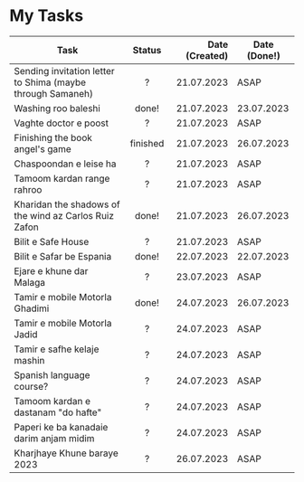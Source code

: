 # My Tasks

| Task        | Status   |  Date (Created)  |  Date (Done!)   |
| ------------- |:-------------:| -----:| --- |
| Sending invitation letter to Shima (maybe through Samaneh) | ? | 21.07.2023 | ASAP |
| Washing roo baleshi | done! | 21.07.2023 | 23.07.2023 |
| Vaghte doctor e poost | ? | 21.07.2023 | ASAP |
| Finishing the book angel's game | finished | 21.07.2023 | 26.07.2023 |
| Chaspoondan e leise ha | ? | 21.07.2023 | ASAP |
| Tamoom kardan range rahroo | ? | 21.07.2023 | ASAP |
| Kharidan the shadows of the wind az Carlos Ruiz Zafon | done! | 21.07.2023 | 26.07.2023 |
| Bilit e Safe House | ? | 21.07.2023 | ASAP |
| Bilit e Safar be Espania | done! | 22.07.2023 | 22.07.2023 |
| Ejare e khune dar Malaga | ? | 23.07.2023 | ASAP |
| Tamir e mobile Motorla Ghadimi | done! | 24.07.2023 | 26.07.2023 |
| Tamir e mobile Motorla Jadid | ? | 24.07.2023 | ASAP |
| Tamir e safhe kelaje mashin | ? | 24.07.2023 | ASAP |
| Spanish language course? | ? | 24.07.2023 | ASAP |
| Tamoom kardan e dastanam "do hafte" | ? | 24.07.2023 | ASAP |
| Paperi ke ba kanadaie darim anjam midim | ? | 24.07.2023 | ASAP |
| Kharjhaye Khune baraye 2023 | ? | 26.07.2023 | ASAP |



